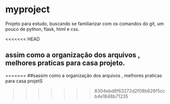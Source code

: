 # myproject
Projeto para estudo,  buscando se familiarizar com os comandos do git, um pouco de python, flask, html e css.

<<<<<<< HEAD
## assim como a organização dos arquivos , melhores praticas para casa projeto.
=======
##sassim como a organização dos arquivos , melhores praticas para casa projetS

>>>>>>> 8304ebd8f63272d2f08b626f5ccb4e1848b71235

